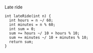 Late ride

    int lateRide(int n) {
      int hours = n ~/ 60;
      int minutes = n % 60;
      int sum = 0;
      sum += hours ~/ 10 + hours % 10;
      sum += minutes ~/ 10 + minutes % 10;
      return sum;
    }
